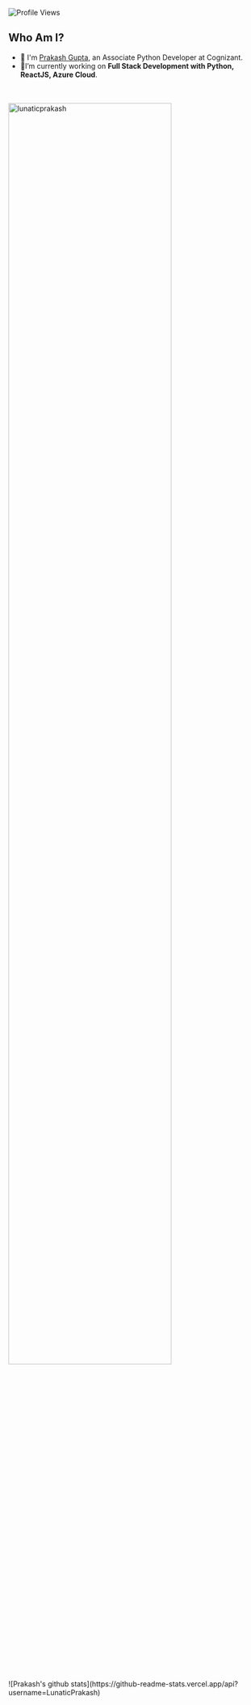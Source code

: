 ![Profile Views](https://rushter.com/counter.svg)
<br>

<!--<img alt = "Intro Gif" src="https://media.giphy.com/media/dWlfjTSCVVi7ufQX15/giphy.gif" width="800" height="550" />-->


## Who Am I?
   
- :school: I'm [Prakash Gupta](https://github.com/LunaticPrakash), an Associate Python Developer at Cognizant.
- 🎯I’m currently working on **Full Stack Development with Python, ReactJS, Azure Cloud**.
<br> <br> <br>
         

<img align="center" src="https://github-readme-streak-stats.herokuapp.com/?user=lunaticprakash&" width = 80% alt="lunaticprakash">
 <br> 
![Prakash's github stats](https://github-readme-stats.vercel.app/api?username=LunaticPrakash)


